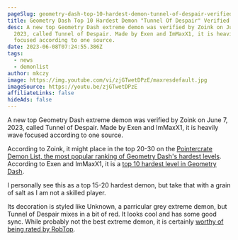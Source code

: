 ```yaml
---
pageSlug: geometry-dash-top-10-hardest-demon-tunnel-of-despair-verified
title: Geometry Dash Top 10 Hardest Demon "Tunnel Of Despair" Verified
desc: A new top Geometry Dash extreme demon was verified by Zoink on June 7,
  2023, called Tunnel of Despair. Made by Exen and ImMaxX1, it is heavily wave
  focused according to one source.
date: 2023-06-08T07:24:55.386Z
tags:
  - news
  - demonlist
author: mkczy
image: https://img.youtube.com/vi/zjGTwetDPzE/maxresdefault.jpg
imageSource: https://youtu.be/zjGTwetDPzE
affiliateLinks: false
hideAds: false
---
```

A new top Geometry Dash extreme demon was verified by Zoink on June 7, 2023, called Tunnel of Despair. Made by Exen and ImMaxX1, it is heavily wave focused according to one source.

According to Zoink, it might place in the top 20-30 on the [Pointercrate Demon List, the most popular ranking of Geometry Dash's hardest levels](/posts/geometry-dash-demon-list-where-to-find-the-hardest-demons/). According to Exen and ImMaxX1, it is a [top 10 hardest level in Geometry Dash](/posts/geometry-dash-levels-top-10-hardest-extreme-demons-2022/).

I personally see this as a top 15-20 hardest demon, but take that with a grain of salt as I am not a skilled player.

Its decoration is styled like Unknown, a parricular grey extreme demon, but Tunnel of Despair mixes in a bit of red. It looks cool and has some good sync. While probably not the best extreme demon, it is certainly [worthy of being rated by RobTop](/posts/geometry-dash-levels-how-to-make-a-featured-level-2022/).